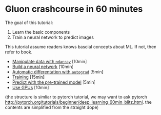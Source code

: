 # Gluon crashcourse in 60 minutes

The goal of this tutorial:

1. Learn the basic components
2. Train a neural network to predict images

This tutorial assume readers knows bascial concepts about ML. If not, then refer to book.

- [Manipulate data with `ndarray`](./ndarray.md) [10min]
- [Build a neural network](./nn.md) [10min]
- [Automatic differentation with `autograd`](./autograd.md) [5min]
- [Training](./train.md) [15min]
- [Predict with the pre-trained model](./predict.md) [5min]
- [Use GPUs](./use_gpus.md) [10min]

(the structure is simliar to pytorch tutorial, we may want to ask pytorch http://pytorch.org/tutorials/beginner/deep_learning_60min_blitz.html. the contents are simplified from the straight dope)

